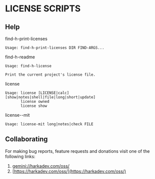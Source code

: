 LICENSE SCRIPTS
===============

## Help

find-h-print-licenses

    Usage: find-h-print-licenses DIR FIND-ARGS...

find-h-readme

    Usage: find-h-license
    
    Print the current project's license file.

license

    Usage: license [LICENSE|calc] [show|notes|shell|file|long|short|update]
           license owned
           license show 

license--mit

    Usage: license-mit long|notes|check FILE

## Collaborating

For making bug reports, feature requests and donations visit
one of the following links:

1. [gemini://harkadev.com/oss/](gemini://harkadev.com/oss/)
2. [https://harkadev.com/oss/](https://harkadev.com/oss/)
